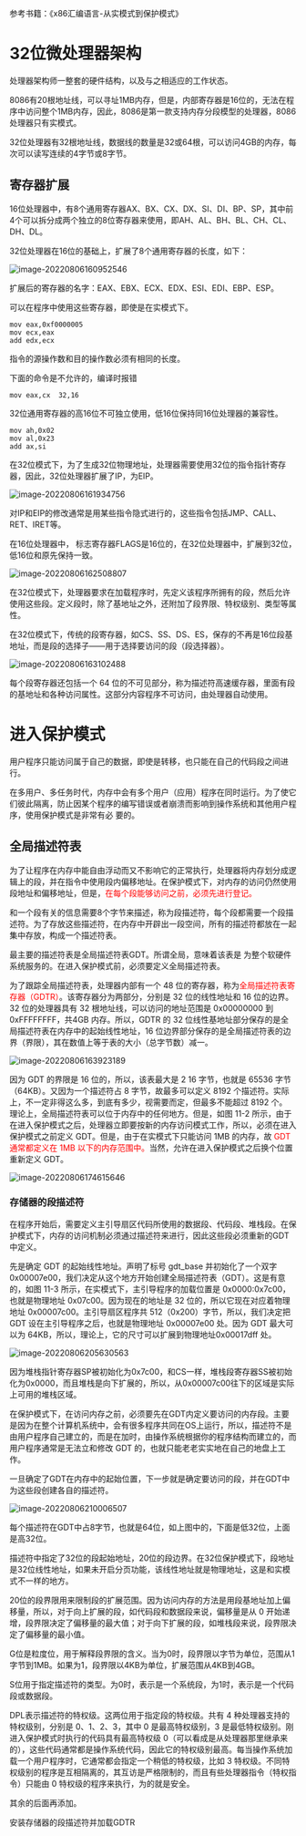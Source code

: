参考书籍：《x86汇编语言-从实模式到保护模式》



# 32位微处理器架构

处理器架构师一整套的硬件结构，以及与之相适应的工作状态。

8086有20根地址线，可以寻址1MB内存，但是，内部寄存器是16位的，无法在程序中访问整个1MB内存，因此，8086是第一款支持内存分段模型的处理器，8086处理器只有实模式。

32位处理器有32根地址线，数据线的数量是32或64根，可以访问4GB的内存，每次可以读写连续的4字节或8字节。

## 寄存器扩展

16位处理器中，有8个通用寄存器AX、BX、CX、DX、SI、DI、BP、SP，其中前4个可以拆分成两个独立的8位寄存器来使用，即AH、AL、BH、BL、CH、CL、DH、DL。

32位处理器在16位的基础上，扩展了8个通用寄存器的长度，如下：

![image-20220806160952546](C:\Users\kd\AppData\Roaming\Typora\typora-user-images\image-20220806160952546.png)

扩展后的寄存器的名字：EAX、EBX、ECX、EDX、ESI、EDI、EBP、ESP。

可以在程序中使用这些寄存器，即使是在实模式下。

```shell
mov eax,0xf0000005
mov ecx,eax
add edx,ecx
```

指令的源操作数和目的操作数必须有相同的长度。

下面的命令是不允许的，编译时报错

```
mov eax,cx  32,16
```

32位通用寄存器的高16位不可独立使用，低16位保持同16位处理器的兼容性。

```
mov ah,0x02
mov al,0x23
add ax,si
```

在32位模式下，为了生成32位物理地址，处理器需要使用32位的指令指针寄存器，因此，32位处理器扩展了IP，为EIP。

![image-20220806161934756](C:\Users\kd\AppData\Roaming\Typora\typora-user-images\image-20220806161934756.png)

对IP和EIP的修改通常是用某些指令隐式进行的，这些指令包括JMP、CALL、RET、IRET等。

在16位处理器中， 标志寄存器FLAGS是16位的，在32位处理器中，扩展到32位，低16位和原先保持一致。

![image-20220806162508807](C:\Users\kd\AppData\Roaming\Typora\typora-user-images\image-20220806162508807.png)

在32位模式下，处理器要求在加载程序时，先定义该程序所拥有的段，然后允许使用这些段。定义段时，除了基地址之外，还附加了段界限、特权级别、类型等属性。

在32位模式下，传统的段寄存器，如CS、SS、DS、ES，保存的不再是16位段基地址，而是段的选择子——用于选择要访问的段（段选择器）。

![image-20220806163102488](C:\Users\kd\AppData\Roaming\Typora\typora-user-images\image-20220806163102488.png)

每个段寄存器还包括一个 64 位的不可见部分，称为描述符高速缓存器，里面有段的基地址和各种访问属性。这部分内容程序不可访问，由处理器自动使用。

# 进入保护模式

用户程序只能访问属于自己的数据，即使是转移，也只能在自己的代码段之间进行。

在多用户、多任务时代，内存中会有多个用户（应用）程序在同时运行。为了使它们彼此隔离，防止因某个程序的编写错误或者崩溃而影响到操作系统和其他用户程序，使用保护模式是非常有必
要的。

## 全局描述符表

为了让程序在内存中能自由浮动而又不影响它的正常执行，处理器将内存划分成逻辑上的段，并在指令中使用段内偏移地址。在保护模式下，对内存的访问仍然使用段地址和偏移地址，但是，<font color=red>在每个段能够访问之前，必须先进行登记。</font>

和一个段有关的信息需要8个字节来描述，称为段描述符，每个段都需要一个段描述符。为了存放这些描述符，在内存中开辟出一段空间，所有的描述符都放在一起集中存放，构成一个描述符表。

最主要的描述符表是全局描述符表GDT。所谓全局，意味着该表是
为整个软硬件系统服务的。在进入保护模式前，必须要定义全局描述符表。

为了跟踪全局描述符表，处理器内部有一个 48 位的寄存器，称为<font color=red>全局描述符表寄存器（GDTR）</font>。该寄存器分为两部分，分别是 32 位的线性地址和 16 位的边界。32 位的处理器具有 32 根地址线，可以访问的地址范围是 0x00000000 到 0xFFFFFFFF，共4GB 内存。所以，GDTR 的 32 位线性基地址部分保存的是全局描述符表在内存中的起始线性地址，16 位边界部分保存的是全局描述符表的边界（界限），其在数值上等于表的大小（总字节数）减一。

![image-20220806163923189](C:\Users\kd\AppData\Roaming\Typora\typora-user-images\image-20220806163923189.png)

因为 GDT 的界限是 16 位的，所以，该表最大是 2 16 字节，也就是 65536 字节（64KB）。又因为一个描述符占 8 字节，故最多可以定义 8192 个描述符。实际上，不一定非得这么多，到底有多少，视需要而定，但最多不能超过 8192 个。
理论上，全局描述符表可以位于内存中的任何地方。但是，如图 11-2 所示，由于在进入保护模式之后，处理器立即要按新的内存访问模式工作，所以，必须在进入保护模式之前定义 GDT。但是，由于在实模式下只能访问 1MB 的内存，故 <font color=red>GDT 通常都定义在 1MB 以下的内存范围中。</font>当然，允许在进入保护模式之后换个位置重新定义 GDT。

![image-20220806174615646](C:\Users\kd\AppData\Roaming\Typora\typora-user-images\image-20220806174615646.png)

### 存储器的段描述符

在程序开始后，需要定义主引导扇区代码所使用的数据段、代码段、堆栈段。在保护模式下，内存的访问机制必须通过描述符来进行，因此这些段必须重新的GDT中定义。

先是确定 GDT 的起始线性地址。声明了标号 gdt_base 并初始化了一个双字0x00007e00，我们决定从这个地方开始创建全局描述符表（GDT）。这是有意的，如图 11-3 所示，在实模式下，主引导程序的加载位置是 0x0000:0x7c00，也就是物理地址 0x07c00。因为现在的地址是 32 位的，所以它现在对应着物理地址 0x00007c00。主引导扇区程序共 512（0x200）字节，所以，我们决定把 GDT 设在主引导程序之后，也就是物理地址 0x00007e00 处。因为 GDT 最大可以为 64KB，所以，理论上，它的尺寸可以扩展到物理地址0x00017dff 处。

![image-20220806205630563](C:\Users\kd\AppData\Roaming\Typora\typora-user-images\image-20220806205630563.png)

因为堆栈指针寄存器SP被初始化为0x7c00，和CS一样，堆栈段寄存器SS被初始化为0x0000，而且堆栈是向下扩展的，所以，从0x00007c00往下的区域是实际上可用的堆栈区域。

在保护模式下，在访问内存之前，必须要先在GDT内定义要访问的内存段。主要是因为在整个计算机系统中，会有很多程序共同在OS上运行，所以，描述符不是由用户程序自己建立的，而是在加时，由操作系统根据你的程序结构而建立的，而用户程序通常是无法立和修改 GDT 的，也就只能老老实实地在自己的地盘上工作。

一旦确定了GDT在内存中的起始位置，下一步就是确定要访问的段，并在GDT中为这些段创建各自的描述符。

![image-20220806210006507](C:\Users\kd\AppData\Roaming\Typora\typora-user-images\image-20220806210006507.png)

每个描述符在GDT中占8字节，也就是64位，如上图中的，下面是低32位，上面是高32位。

描述符中指定了32位的段起始地址，20位的段边界。在32位保护模式下，段地址是32位线性地址，如果未开启分页功能，该线性地址就是物理地址，这是和实模式不一样的地方。

20位的段界限用来限制段的扩展范围。因为访问内存的方法是用段基地址加上偏移量，所以，对于向上扩展的段，如代码段和数据段来说，偏移量是从 0 开始递增，段界限决定了偏移量的最大值；对于向下扩展的段，如堆栈段来说，段界限决定了偏移量的最小值。

G位是粒度位，用于解释段界限的含义。当为0时，段界限以字节为单位，范围从1字节到1MB。如果为1，段界限以4KB为单位，扩展范围从4KB到4GB。

S位用于指定描述符的类型。为0时，表示是一个系统段，为1时，表示是一个代码段或数据段。

DPL表示描述符的特权级。这两位用于指定段的特权级。共有 4 种处理器支持的特权级别，分别是 0、1、2、3，其中 0 是最高特权级别，3 是最低特权级别。刚进入保护模式时执行的代码具有最高特权级 0（可以看成是从处理器那里继承来的），这些代码通常都是操作系统代码，因此它的特权级别最高。每当操作系统加载一个用户程序时，它通常都会指定一个稍低的特权级，比如 3 特权级。不同特权级别的程序是互相隔离的，其互访是严格限制的，而且有些处理器指令（特权指令）只能由 0 特权级的程序来执行，为的就是安全。

其余的后面再添加。

安装存储器的段描述符并加载GDTR